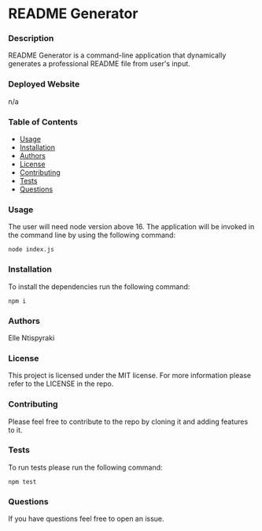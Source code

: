 # README Generator
  
  ### Description 
  README Generator is a command-line application that dynamically generates a professional README file from user's input.
  
  ### Deployed Website
  n/a
  
  ### Table of Contents
  * [Usage](#usage)
  * [Installation](#installation)
  * [Authors](#authors)
  * [License](#license)
  * [Contributing](#contributing)
  * [Tests](#tests)
  * [Questions](#questions)
  
  ### Usage
  The user will need node version above 16.
  The application will be invoked in the command line by using the following command:
  ```
  node index.js
  ```
  
  ### Installation
  To install the dependencies run the following command:
  
  ```
  npm i
  ```

  ### Authors
  Elle Ntispyraki
  
  ### License
  This project is licensed under the MIT license.
  For more information please refer to the LICENSE in the repo.

  ### Contributing
  Please feel free to contribute to the repo by cloning it and adding features to it.
  
  ### Tests
  To run tests please run the following command:
  
  ```
  npm test
  ```

  ### Questions

  If you have questions feel free to open an issue.

  
